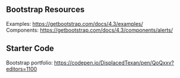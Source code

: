 ## Bootstrap Resources
Examples: https://getbootstrap.com/docs/4.3/examples/ \
Components: https://getbootstrap.com/docs/4.3/components/alerts/

## Starter Code
Bootstrap portfolio: https://codepen.io/DisplacedTexan/pen/QoQxxv?editors=1100
